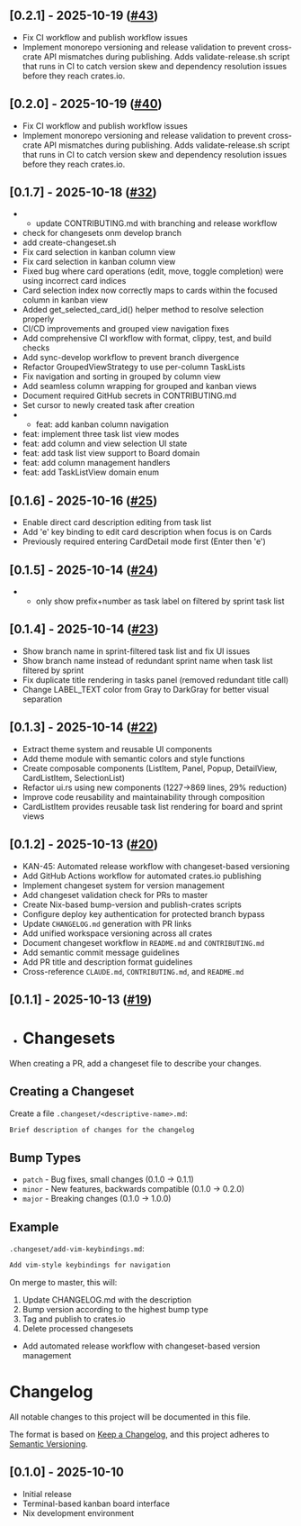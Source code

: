 ## [0.2.1] - 2025-10-19 ([#43](https://github.com/fulsomenko/kanban/pull/43))

- Fix CI workflow and publish workflow issues
- Implement monorepo versioning and release validation to prevent cross-crate API mismatches during publishing. Adds validate-release.sh script that runs in CI to catch version skew and dependency resolution issues before they reach crates.io.


## [0.2.0] - 2025-10-19 ([#40](https://github.com/fulsomenko/kanban/pull/40))

- Fix CI workflow and publish workflow issues
- Implement monorepo versioning and release validation to prevent cross-crate API mismatches during publishing. Adds validate-release.sh script that runs in CI to catch version skew and dependency resolution issues before they reach crates.io.


## [0.1.7] - 2025-10-18 ([#32](https://github.com/fulsomenko/kanban/pull/32))

- - update CONTRIBUTING.md with branching and release workflow
- check for changesets onm develop branch
- add create-changeset.sh
- Fix card selection in kanban column view
- Fix card selection in kanban column view
- Fixed bug where card operations (edit, move, toggle completion) were using incorrect card indices
- Card selection index now correctly maps to cards within the focused column in kanban view
- Added get_selected_card_id() helper method to resolve selection properly
- CI/CD improvements and grouped view navigation fixes
- Add comprehensive CI workflow with format, clippy, test, and build checks
- Add sync-develop workflow to prevent branch divergence
- Refactor GroupedViewStrategy to use per-column TaskLists
- Fix navigation and sorting in grouped by column view
- Add seamless column wrapping for grouped and kanban views
- Document required GitHub secrets in CONTRIBUTING.md
- Set cursor to newly created task after creation
- - feat: add kanban column navigation
- feat: implement three task list view modes
- feat: add column and view selection UI state
- feat: add task list view support to Board domain
- feat: add column management handlers
- feat: add TaskListView domain enum


## [0.1.6] - 2025-10-16 ([#25](https://github.com/fulsomenko/kanban/pull/25))

- Enable direct card description editing from task list
- Add 'e' key binding to edit card description when focus is on Cards
- Previously required entering CardDetail mode first (Enter then 'e')


## [0.1.5] - 2025-10-14 ([#24](https://github.com/fulsomenko/kanban/pull/24))

- - only show prefix+number as task label on filtered by sprint task list


## [0.1.4] - 2025-10-14 ([#23](https://github.com/fulsomenko/kanban/pull/23))

- Show branch name in sprint-filtered task list and fix UI issues
- Show branch name instead of redundant sprint name when task list filtered by sprint
- Fix duplicate title rendering in tasks panel (removed redundant title call)
- Change LABEL_TEXT color from Gray to DarkGray for better visual separation


## [0.1.3] - 2025-10-14 ([#22](https://github.com/fulsomenko/kanban/pull/22))

- Extract theme system and reusable UI components
- Add theme module with semantic colors and style functions
- Create composable components (ListItem, Panel, Popup, DetailView, CardListItem, SelectionList)
- Refactor ui.rs using new components (1227→869 lines, 29% reduction)
- Improve code reusability and maintainability through composition
- CardListItem provides reusable task list rendering for board and sprint views


## [0.1.2] - 2025-10-13 ([#20](https://github.com/fulsomenko/kanban/pull/20))

- KAN-45: Automated release workflow with changeset-based versioning
- Add GitHub Actions workflow for automated crates.io publishing
- Implement changeset system for version management
- Add changeset validation check for PRs to master
- Create Nix-based bump-version and publish-crates scripts
- Configure deploy key authentication for protected branch bypass
- Update `CHANGELOG.md` generation with PR links
- Add unified workspace versioning across all crates
- Document changeset workflow in `README.md` and `CONTRIBUTING.md`
- Add semantic commit message guidelines
- Add PR title and description format guidelines
- Cross-reference `CLAUDE.md`, `CONTRIBUTING.md`, and `README.md`


## [0.1.1] - 2025-10-13 ([#19](https://github.com/fulsomenko/kanban/pull/19))

- # Changesets
When creating a PR, add a changeset file to describe your changes.
## Creating a Changeset
Create a file `.changeset/<descriptive-name>.md`:
```md
Brief description of changes for the changelog
```
## Bump Types
- `patch` - Bug fixes, small changes (0.1.0 → 0.1.1)
- `minor` - New features, backwards compatible (0.1.0 → 0.2.0)
- `major` - Breaking changes (0.1.0 → 1.0.0)
## Example
`.changeset/add-vim-keybindings.md`:
```md
Add vim-style keybindings for navigation
```
On merge to master, this will:
1. Update CHANGELOG.md with the description
2. Bump version according to the highest bump type
3. Tag and publish to crates.io
4. Delete processed changesets
- Add automated release workflow with changeset-based version management


# Changelog

All notable changes to this project will be documented in this file.

The format is based on [Keep a Changelog](https://keepachangelog.com/en/1.0.0/),
and this project adheres to [Semantic Versioning](https://semver.org/spec/v2.0.0.html).

## [0.1.0] - 2025-10-10

- Initial release
- Terminal-based kanban board interface
- Nix development environment
